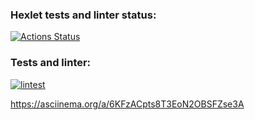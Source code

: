 ### Hexlet tests and linter status:
[![Actions Status](https://github.com/Joytforname/frontend-bootcamp-project-46/workflows/hexlet-check/badge.svg)](https://github.com/Joytforname/frontend-bootcamp-project-46/actions)

### Tests and linter:
[![lintest](https://github.com/Joytforname/frontend-bootcamp-project-46/actions/workflows/lintest.yml/badge.svg)](https://github.com/Joytforname/frontend-bootcamp-project-46/actions/workflows/lintest.yml)

https://asciinema.org/a/6KFzACpts8T3EoN2OBSFZse3A
